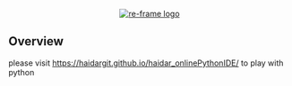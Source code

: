

<p align="center"><a href="https://www.python.org/" target="_blank" rel="noopener noreferrer"><img src="https://www.python.org/static/img/python-logo.png" alt="re-frame logo"></a></p>


## Overview

please visit https://haidargit.github.io/haidar_onlinePythonIDE/ to play with python
